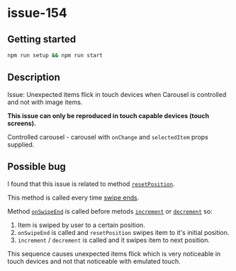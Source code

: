 # issue-154

## Getting started

```sh
npm run setup && npm run start
```

## Description

Issue: Unexpected items flick in touch devices when Carousel is controlled and not with image items.

__This issue can only be reproduced in touch capable devices (touch screens).__

Controlled carousel - carousel with `onChange` and `selectedItem` props supplied.

## Possible bug

I found that this issue is related to method [`resetPosition`](https://github.com/leandrowd/react-responsive-carousel/blob/master/src/components/Carousel.js#L332).

This method is called every time [swipe ends](https://github.com/leandrowd/react-responsive-carousel/blob/master/src/components/Carousel.js#L288). 

Method [`onSwipeEnd`](https://github.com/leandrowd/react-responsive-carousel/blob/master/src/components/Carousel.js#L287) is called before metods [`increment`](https://github.com/leandrowd/react-responsive-carousel/blob/master/src/components/Carousel.js#L355) or [`decrement`](https://github.com/leandrowd/react-responsive-carousel/blob/master/src/components/Carousel.js#L351) so:
1. Item is swiped by user to a certain position.  
2. `onSwipeEnd` is called and `resetPosition` swipes item to it's initial position.
3. `increment` / `decrement` is called and it swipes item to next position.

This sequence causes unexpected items flick which is very noticeable in touch devices and not that noticeable with emulated touch.